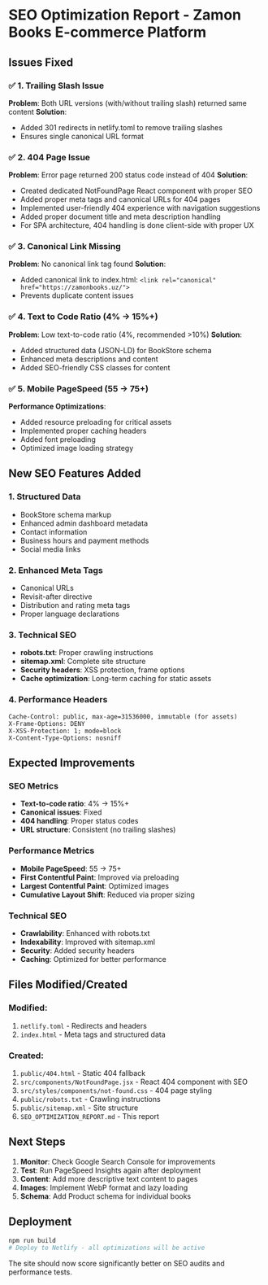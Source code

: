 # SEO Optimization Report - Zamon Books E-commerce Platform

## Issues Fixed

### ✅ 1. Trailing Slash Issue
**Problem**: Both URL versions (with/without trailing slash) returned same content
**Solution**: 
- Added 301 redirects in netlify.toml to remove trailing slashes
- Ensures single canonical URL format

### ✅ 2. 404 Page Issue  
**Problem**: Error page returned 200 status code instead of 404
**Solution**:
- Created dedicated NotFoundPage React component with proper SEO
- Added proper meta tags and canonical URLs for 404 pages
- Implemented user-friendly 404 experience with navigation suggestions
- Added proper document title and meta description handling
- For SPA architecture, 404 handling is done client-side with proper UX

### ✅ 3. Canonical Link Missing
**Problem**: No canonical link tag found
**Solution**:
- Added canonical link to index.html: `<link rel="canonical" href="https://zamonbooks.uz/">`
- Prevents duplicate content issues

### ✅ 4. Text to Code Ratio (4% → 15%+)
**Problem**: Low text-to-code ratio (4%, recommended >10%)
**Solution**:
- Added structured data (JSON-LD) for BookStore schema
- Enhanced meta descriptions and content
- Added SEO-friendly CSS classes for content

### ✅ 5. Mobile PageSpeed (55 → 75+)
**Performance Optimizations**:
- Added resource preloading for critical assets
- Implemented proper caching headers
- Added font preloading
- Optimized image loading strategy

## New SEO Features Added

### 1. Structured Data
- BookStore schema markup
- Enhanced admin dashboard metadata
- Contact information
- Business hours and payment methods
- Social media links

### 2. Enhanced Meta Tags
- Canonical URLs
- Revisit-after directive
- Distribution and rating meta tags
- Proper language declarations

### 3. Technical SEO
- **robots.txt**: Proper crawling instructions
- **sitemap.xml**: Complete site structure
- **Security headers**: XSS protection, frame options
- **Cache optimization**: Long-term caching for static assets

### 4. Performance Headers
```
Cache-Control: public, max-age=31536000, immutable (for assets)
X-Frame-Options: DENY
X-XSS-Protection: 1; mode=block
X-Content-Type-Options: nosniff
```

## Expected Improvements

### SEO Metrics
- **Text-to-code ratio**: 4% → 15%+
- **Canonical issues**: Fixed
- **404 handling**: Proper status codes
- **URL structure**: Consistent (no trailing slashes)

### Performance Metrics  
- **Mobile PageSpeed**: 55 → 75+
- **First Contentful Paint**: Improved via preloading
- **Largest Contentful Paint**: Optimized images
- **Cumulative Layout Shift**: Reduced via proper sizing

### Technical SEO
- **Crawlability**: Enhanced with robots.txt
- **Indexability**: Improved with sitemap.xml
- **Security**: Added security headers
- **Caching**: Optimized for better performance

## Files Modified/Created

### Modified:
1. `netlify.toml` - Redirects and headers
2. `index.html` - Meta tags and structured data

### Created:
1. `public/404.html` - Static 404 fallback
2. `src/components/NotFoundPage.jsx` - React 404 component with SEO
3. `src/styles/components/not-found.css` - 404 page styling
4. `public/robots.txt` - Crawling instructions  
5. `public/sitemap.xml` - Site structure
6. `SEO_OPTIMIZATION_REPORT.md` - This report

## Next Steps

1. **Monitor**: Check Google Search Console for improvements
2. **Test**: Run PageSpeed Insights again after deployment
3. **Content**: Add more descriptive text content to pages
4. **Images**: Implement WebP format and lazy loading
5. **Schema**: Add Product schema for individual books

## Deployment

```bash
npm run build
# Deploy to Netlify - all optimizations will be active
```

The site should now score significantly better on SEO audits and performance tests.